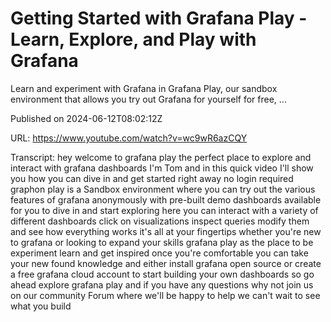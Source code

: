 # Getting Started with Grafana Play - Learn, Explore, and Play with Grafana

Learn and experiment with Grafana in Grafana Play, our sandbox environment that allows you try out Grafana for yourself for free, ...

Published on 2024-06-12T08:02:12Z

URL: https://www.youtube.com/watch?v=wc9wR6azCQY

Transcript: hey welcome to grafana play the perfect place to explore and interact with grafana dashboards I'm Tom and in this quick video I'll show you how you can dive in and get started right away no login required graphon play is a Sandbox environment where you can try out the various features of grafana anonymously with pre-built demo dashboards available for you to dive in and start exploring here you can interact with a variety of different dashboards click on visualizations inspect queries modify them and see how everything works it's all at your fingertips whether you're new to grafana or looking to expand your skills grafana play as the place to be experiment learn and get inspired once you're comfortable you can take your new found knowledge and either install grafana open source or create a free grafana cloud account to start building your own dashboards so go ahead explore grafana play and if you have any questions why not join us on our community Forum where we'll be happy to help we can't wait to see what you build

